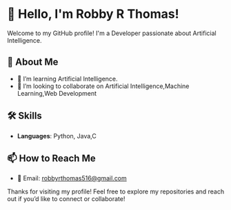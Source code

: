 # 👋 Hello, I'm Robby R Thomas!

Welcome to my GitHub profile! I'm a Developer passionate about Artificial Intelligence.

## 🚀 About Me

- 🌱 I’m learning Artificial Intelligence.
- 👯 I’m looking to collaborate on Artificial Intelligence,Machine Learning,Web Development

## 🛠️ Skills

- **Languages**: Python, Java,C


## 📫 How to Reach Me
- 📧 Email: robbyrthomas516@gmail.com



Thanks for visiting my profile! Feel free to explore my repositories and reach out if you’d like to connect or collaborate!

